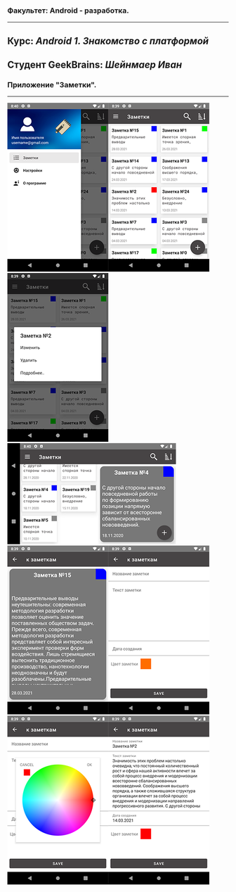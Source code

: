 ### Факультет: Android - разработка.
---
Курс: ***Android 1. Знакомство с платформой***
---
Студент GeekBrains: ***Шейнмаер Иван***
---
### Приложение "Заметки".
---
<img src="Screenshot/1.png" width="230" height="384" /><img src="Screenshot/2.png" width="230" height="384" /><img src="Screenshot/3.png" width="230" height="384" /><img src="Screenshot/4.png" width="384" height="230" />
<img src="Screenshot/5.png" width="230" height="384" /><img src="Screenshot/6.png" width="230" height="384" /><img src="Screenshot/7.png" width="230" height="384" /><img src="Screenshot/8.png" width="230" height="384" />
